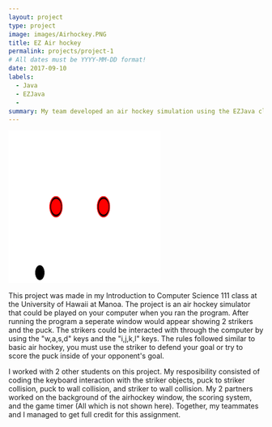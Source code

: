 ```yaml
---
layout: project
type: project
image: images/Airhockey.PNG
title: EZ Air hockey
permalink: projects/project-1
# All dates must be YYYY-MM-DD format!
date: 2017-09-10
labels:
  - Java
  - EZJava
  - 
summary: My team developed an air hockey simulation using the EZJava class
---
```


<div class="ui small rounded images">
  <img class="ui image" src="../images/Airhockey.PNG">
</div>

This project was made in my Introduction to Computer Science 111 class at the University of Hawaii at Manoa. The project is an air hockey simulator that could be played on your computer when you ran the program. After running the program a seperate window would appear showing 2 strikers and the puck. The strikers could be interacted with through the computer by using the "w,a,s,d" keys and the "i,j,k,l" keys. The rules followed similar to basic air hockey, you must use the striker to defend your goal or try to score the puck inside of your opponent's goal.

I worked with 2 other students on this project. My resposibility consisted of coding the keyboard interaction with the striker objects, puck to striker collision, puck to wall collision, and striker to wall collision. My 2 partners worked on the background of the airhockey window, the scoring system, and the game timer (All which is not shown here). Together, my teammates and I managed to get full credit for this assignment.



